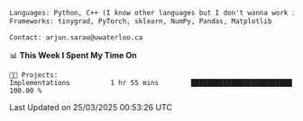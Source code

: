 ```txt
Languages: Python, C++ (I know other languages but I don't wanna work in em)
Frameworks: tinygrad, PyTorch, sklearn, NumPy, Pandas, Matplotlib

Contact: arjun.sarao@uwaterloo.ca
```

<!--START_SECTION:waka-->
📊 **This Week I Spent My Time On** 

```text
🐱‍💻 Projects: 
Implementations          1 hr 55 mins        █████████████████████████   100.00 % 
```


 Last Updated on 25/03/2025 00:53:26 UTC
<!--END_SECTION:waka-->
